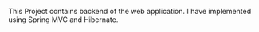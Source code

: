 This Project contains backend of the web application.
I have implemented using Spring MVC and Hibernate.
